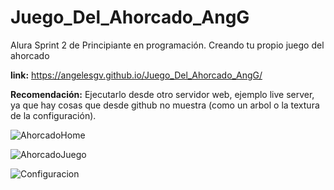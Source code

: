 # Juego_Del_Ahorcado_AngG
Alura Sprint 2 de Principiante en programación. Creando tu propio juego del ahorcado

**link:** https://angelesgv.github.io/Juego_Del_Ahorcado_AngG/

**Recomendación:** Ejecutarlo desde otro servidor web, ejemplo live server, ya que hay cosas que desde github no muestra (como un arbol o la textura de la configuración).

![AhorcadoHome](https://user-images.githubusercontent.com/103854583/184469637-59641529-27f8-4bd5-9650-dde1da0c2f39.png)

![AhorcadoJuego](https://user-images.githubusercontent.com/103854583/184469722-833dd011-2ef7-47a3-9269-62064b98662c.png)

![Configuracion](https://user-images.githubusercontent.com/103854583/184470569-28d48e41-7d67-477a-aee2-09f81de9ae66.png)
